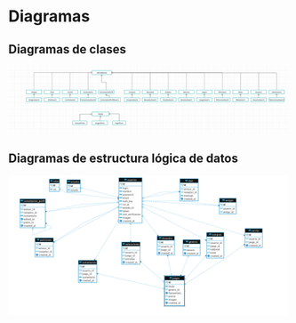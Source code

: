 # Diagramas

## Diagramas de clases

![Diagrama1](images/diagramas/diagrama-clases.png)

## Diagramas de estructura lógica de datos

![Diagrama2](images/diagramas/diagrama-estructura-datos.png)
